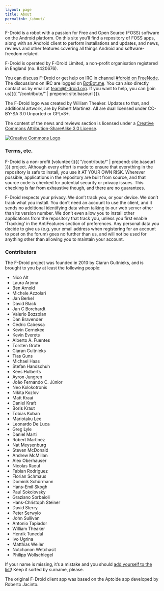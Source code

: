 ```yaml
---
layout: page
title: About
permalink: /about/
---
```


F-Droid is a robot with a passion for Free and Open Source (FOSS) software on the Android platform. On this site you’ll find a repository of FOSS apps, along with an Android client to perform installations and updates, and news, reviews and other features covering all things Android and software-freedom related.

F-Droid is operated by F-Droid Limited, a non-profit organisation registered in England (no. 8420676).

You can discuss F-Droid or get help on IRC in channel [#fdroid on FreeNode](https://webchat.freenode.net/?channels=%23fdroid). The discussions on IRC are logged on [BotBot.me](https://botbot.me/freenode/fdroid). You can also directly contact us by email at [team@f-droid.org](mailto:team@f-droid.org). If you want to help, you can [join us]({{ "/contribute/" | prepend: site.baseurl }}).

The F-Droid logo was created by William Theaker. Updates to that, and additional artwork, are by Robert Martinez. All are dual licensed under CC-BY-SA 3.0 Unported or GPLv3+.

The content of the news and reviews section is licensed under a [Creative Commons Attribution-ShareAlike 3.0 License](http://creativecommons.org/licenses/by-sa/3.0/).

[![Creative Commons Logo](https://i.creativecommons.org/l/by-sa/3.0/88x31.png "Creative Commons Logo")](http://creativecommons.org/licenses/by-sa/3.0/)

### Terms, etc.

F-Droid is a non-profit [volunteer]({{ "/contribute/" | prepend: site.baseurl }}) project. Although every effort is made to ensure that everything in the repository is safe to install, you use it AT YOUR OWN RISK. Wherever possible, applications in the repository are built from source, and that source code is checked for potential security or privacy issues. This checking is far from exhaustive though, and there are no guarantees.

F-Droid respects your privacy. We don’t track you, or your device. We don’t track what you install. You don’t need an account to use the client, and it sends no additional identifying data when talking to our web server other than its version number. We don’t even allow you to install other applications from the repository that track you, unless you first enable ‘Tracking’ in the AntiFeatures section of preferences. Any personal data you decide to give us (e.g. your email address when registering for an account to post on the forum) goes no further than us, and will not be used for anything other than allowing you to maintain your account.

### Contributors

The F-Droid project was founded in 2010 by Ciaran Gultnieks,
and is brought to you by at least the following people:

* Nico Alt
* Laura Arjona
* Ben Arnold
* Michele Azzolari
* Jan Berkel
* David Black
* Jan C Borchardt
* Valerio Bozzolan
* Dan Bravender
* Cédric Cabessa
* Kevin Cernekee
* Kevin Everets
* Alberto A. Fuentes
* Torsten Grote
* Ciaran Gultnieks
* Tias Guns
* Michael Haas
* Stefan Handschuh
* Kees Hulberts
* Ayron Jungren
* João Fernando C. Júnior
* Neo Kolokotronis
* Nikita Kozlov
* Matt Kraai
* Daniel Kraft
* Boris Kraut
* Tobias Kuban
* Mariotaku Lee
* Leonardo De Luca
* Greg Lyle
* Daniel Marti
* Robert Martinez
* Nat Meysenburg
* Steven McDonald
* Andrew McMillan
* Alex Oberhauser
* Nicolas Raoul
* Fabian Rodriguez
* Florian Schmaus
* Dominik Schürmann
* Hans-Emil Skogh
* Paul Sokolovsky
* Graziano Sorbaioli
* Hans-Christoph Steiner
* David Sterry
* Peter Serwylo
* John Sullivan
* Antonio Tapiador
* William Theaker
* Henrik Tunedal
* Ivo Ugrina
* Matthias Weiler
* Nutchanon Wetchasit
* Philipp Wollschlegel

If your name is missing, it’s a mistake and you should
[add yourself to the list](https://gitlab.com/fdroid/fdroid-website/blob/master/_pages/about.md)!
Keep it sorted by surname, please.

The original F-Droid client app was based on the Aptoide app developed by Roberto Jacinto.
